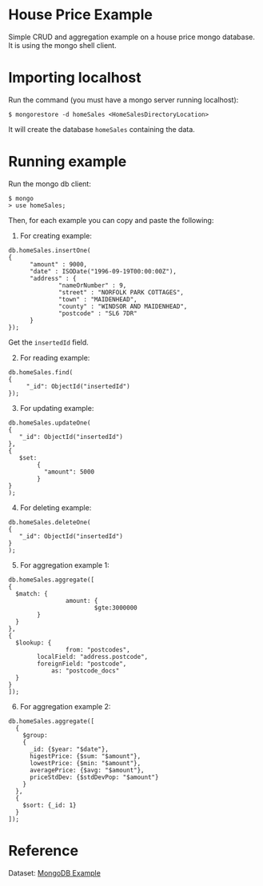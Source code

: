 # House Price Example
Simple CRUD and aggregation example on a house price mongo database.
It is using the mongo shell client.

# Importing localhost
Run the command (you must have a mongo server running localhost):
```
$ mongorestore -d homeSales <HomeSalesDirectoryLocation>
```

It will create the database ``homeSales`` containing the data.


# Running example

Run the mongo db client:
```
$ mongo
> use homeSales;
```

Then, for each example you can copy and paste the following:

1. For creating example:
```
db.homeSales.insertOne(
{
      "amount" : 9000,
      "date" : ISODate("1996-09-19T00:00:00Z"),
      "address" : {
              "nameOrNumber" : 9,
              "street" : "NORFOLK PARK COTTAGES",
              "town" : "MAIDENHEAD",
              "county" : "WINDSOR AND MAIDENHEAD",
              "postcode" : "SL6 7DR"
      }
});
```

Get the ``insertedId`` field.

2. For reading example:
```
db.homeSales.find(
{
     "_id": ObjectId("insertedId")
});
```

3. For updating example:
```
db.homeSales.updateOne(
{
   "_id": ObjectId("insertedId")
},
{
   $set:
        {
          "amount": 5000
        }
}
);
```

4. For deleting example:
```
db.homeSales.deleteOne(
{
   "_id": ObjectId("insertedId")
}
);
```

5. For aggregation example 1:
```
db.homeSales.aggregate([
{
  $match: {
				amount: { 
        				$gte:3000000
        }
  }
}, 
{
  $lookup: {
				from: "postcodes", 
        localField: "address.postcode",
        foreignField: "postcode",
    		as: "postcode_docs"
  }
}
]);
```

6. For aggregation example 2:
```
db.homeSales.aggregate([
  {
    $group: 
    {
      _id: {$year: "$date"},
      higestPrice: {$sum: "$amount"},
      lowestPrice: {$min: "$amount"},
      averagePrice: {$avg: "$amount"},
      priceStdDev: {$stdDevPop: "$amount"}
    }
  },
  {
    $sort: {_id: 1}
  }
]);
```

# Reference

Dataset: [MongoDB Example](https://www.mongodb.com/blog/post/joins-and-other-aggregation-enhancements-coming-in-mongodb-3-2-part-2-of-3-worked-examples)
